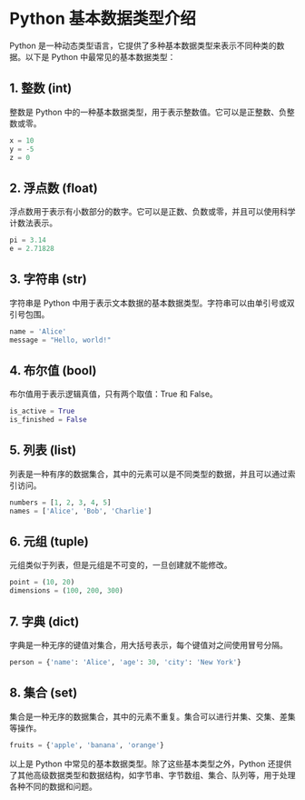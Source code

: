 # Python 基本数据类型介绍

Python 是一种动态类型语言，它提供了多种基本数据类型来表示不同种类的数据。以下是 Python 中最常见的基本数据类型：

## 1. 整数 (int)

整数是 Python 中的一种基本数据类型，用于表示整数值。它可以是正整数、负整数或零。

```python
x = 10
y = -5
z = 0
```

## 2. 浮点数 (float)

浮点数用于表示有小数部分的数字。它可以是正数、负数或零，并且可以使用科学计数法表示。

```python
pi = 3.14
e = 2.71828
```

## 3. 字符串 (str)

字符串是 Python 中用于表示文本数据的基本数据类型。字符串可以由单引号或双引号包围。

```python
name = 'Alice'
message = "Hello, world!"
```

## 4. 布尔值 (bool)

布尔值用于表示逻辑真值，只有两个取值：True 和 False。

```python
is_active = True
is_finished = False
```

## 5. 列表 (list)

列表是一种有序的数据集合，其中的元素可以是不同类型的数据，并且可以通过索引访问。

```python
numbers = [1, 2, 3, 4, 5]
names = ['Alice', 'Bob', 'Charlie']
```

## 6. 元组 (tuple)

元组类似于列表，但是元组是不可变的，一旦创建就不能修改。

```python
point = (10, 20)
dimensions = (100, 200, 300)
```

## 7. 字典 (dict)

字典是一种无序的键值对集合，用大括号表示，每个键值对之间使用冒号分隔。

```python
person = {'name': 'Alice', 'age': 30, 'city': 'New York'}
```

## 8. 集合 (set)

集合是一种无序的数据集合，其中的元素不重复。集合可以进行并集、交集、差集等操作。

```python
fruits = {'apple', 'banana', 'orange'}
```

以上是 Python 中常见的基本数据类型。除了这些基本类型之外，Python 还提供了其他高级数据类型和数据结构，如字节串、字节数组、集合、队列等，用于处理各种不同的数据和问题。
